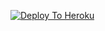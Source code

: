 
[![Deploy To Heroku](https://www.herokucdn.com/deploy/button.svg)](https://dashboard.heroku.com/new?template=https://github.com/alamavha32/CAT-PACK)
